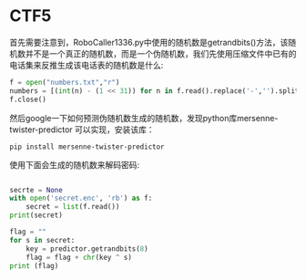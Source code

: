 # CTF5

首先需要注意到，RoboCaller1336.py中使用的随机数是getrandbits()方法，该随机数并不是一个真正的随机数，而是一个伪随机数，我们先使用压缩文件中已有的电话集来反推生成该电话表的随机数是什么:
```python
f = open("numbers.txt","r")
numbers = [(int(n) - (1 << 31)) for n in f.read().replace('-','').split('\n')]
f.close()
```
然后google一下如何预测伪随机数生成的随机数，发现python库mersenne-twister-predictor 可以实现，安装该库：
```shell
pip install mersenne-twister-predictor
```
使用下面会生成的随机数来解码密码:
```python

secrte = None
with open('secret.enc', 'rb') as f:
    secret = list(f.read())
print(secret)

flag = ""
for s in secret:
    key = predictor.getrandbits(8)
    flag = flag + chr(key ^ s)
print (flag)

```